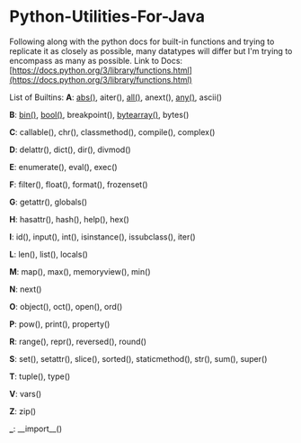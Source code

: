 # Python-Utilities-For-Java

Following along with the python docs for built-in functions and trying to replicate it as closely as possible, many datatypes will differ but I'm trying to encompass as many as possible.
Link to Docs: [https://docs.python.org/3/library/functions.html](https://docs.python.org/3/library/functions.html)

List of Builtins: 
**A**: 
[abs()](https://github.com/A-G0D/Python-Utilities-For-Java/blob/main/Utilities.java#L15-L30),
aiter(),
[all()](https://github.com/A-G0D/Python-Utilities-For-Java/blob/main/Utilities.java#L31-L42),
anext(),
[any()](https://github.com/A-G0D/Python-Utilities-For-Java/blob/main/Utilities.java#L43-L53),
ascii()

**B**: 
[bin()](https://github.com/A-G0D/Python-Utilities-For-Java/blob/main/Utilities.java#L56-L69),
[bool()](https://github.com/A-G0D/Python-Utilities-For-Java/blob/main/Utilities.java#L70-L86),
breakpoint(),
[bytearray()](https://github.com/A-G0D/Python-Utilities-For-Java/blob/main/Utilities.java#L87-L124),
bytes()

**C**: 
callable(),
chr(),
classmethod(),
compile(),
complex()

**D**: 
delattr(),
dict(),
dir(),
divmod()

**E**: 
enumerate(),
eval(),
exec()

**F**: 
filter(),
float(),
format(),
frozenset()

**G**: 
getattr(),
globals()

**H**: 
hasattr(),
hash(),
help(),
hex()

**I**: 
id(),
input(),
int(),
isinstance(),
issubclass(),
iter()

**L**: 
len(),
list(),
locals()

**M**: 
map(),
max(),
memoryview(),
min()

**N**: 
next()

**O**: 
object(),
oct(),
open(),
ord()

**P**: 
pow(),
print(),
property()

**R**: 
range(),
repr(),
reversed(),
round()

**S**: 
set(),
setattr(),
slice(),
sorted(),
staticmethod(),
str(),
sum(),
super()

**T**: 
tuple(),
type()

**V**: 
vars()

**Z**: 
zip()

**_**: 
\_\_import\_\_()
